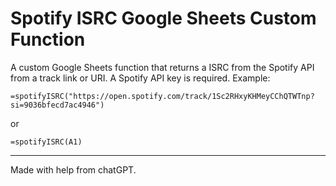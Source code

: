 # Spotify ISRC Google Sheets Custom Function
A custom Google Sheets function that returns a ISRC from the Spotify API from a track link or URI. A Spotify API key is required. Example:

```
=spotifyISRC("https://open.spotify.com/track/1Sc2RHxyKHMeyCChQTWTnp?si=9036bfecd7ac4946")
```
or
```
=spotifyISRC(A1)
```

---

Made with help from chatGPT.
